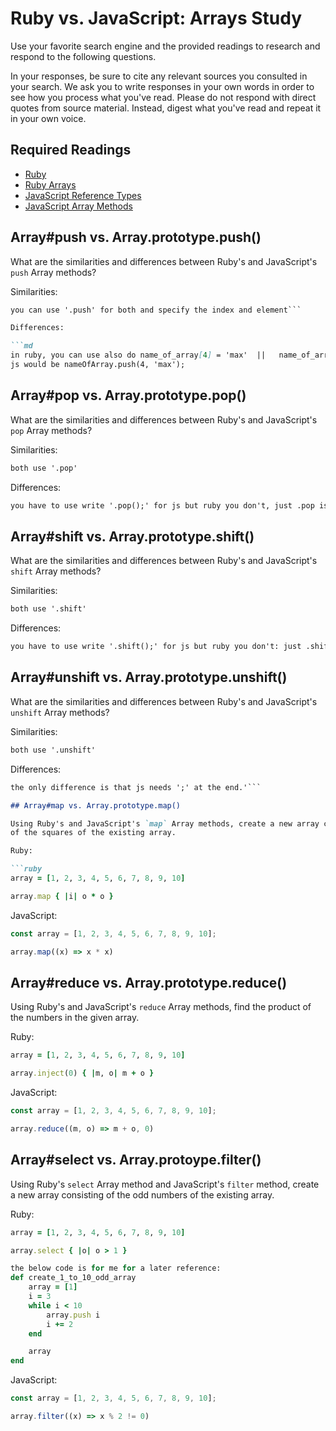 # Ruby vs. JavaScript: Arrays Study

Use your favorite search engine and the provided readings to research and
respond to the following questions.

In your responses, be sure to cite any relevant sources you consulted in your
search. We ask you to write responses in your own words in order to see how you
process what you've read. Please do not respond with direct quotes from source
material. Instead, digest what you've read and repeat it in your own voice.

## Required Readings

-   [Ruby](https://github.com/ga-wdi-boston/ruby)
-   [Ruby Arrays](https://github.com/ga-wdi-boston/ruby-arrays)
-   [JavaScript Reference Types](https://github.com/ga-wdi-boston/js-reference-types)
-   [JavaScript Array Methods](https://github.com/ga-wdi-boston/js-array-methods)

## Array#push vs. Array.prototype.push()

What are the similarities and differences between Ruby's and JavaScript's `push`
Array methods?

Similarities:

```md
you can use '.push' for both and specify the index and element```

Differences:

```md
in ruby, you can use also do name_of_array[4] = 'max'  ||   name_of_array.push[4] = 'max'
js would be nameOfArray.push(4, 'max');
```

## Array#pop vs. Array.prototype.pop()

What are the similarities and differences between Ruby's and JavaScript's `pop`
Array methods?

Similarities:

```md
both use '.pop'
```

Differences:

```md
you have to use write '.pop();' for js but ruby you don't, just .pop is fine.
```

## Array#shift vs. Array.prototype.shift()

What are the similarities and differences between Ruby's and JavaScript's
`shift` Array methods?

Similarities:

```md
both use '.shift'
```

Differences:

```md
you have to use write '.shift();' for js but ruby you don't: just .shift is fine.
```

## Array#unshift vs. Array.prototype.unshift()

What are the similarities and differences between Ruby's and JavaScript's
`unshift` Array methods?

Similarities:

```md
both use '.unshift'
```

Differences:

```md
the only difference is that js needs ';' at the end.'```

## Array#map vs. Array.prototype.map()

Using Ruby's and JavaScript's `map` Array methods, create a new array consisting
of the squares of the existing array.

Ruby:

```ruby
array = [1, 2, 3, 4, 5, 6, 7, 8, 9, 10]

array.map { |i| o * o }
```

JavaScript:

```javascript
const array = [1, 2, 3, 4, 5, 6, 7, 8, 9, 10];

array.map((x) => x * x)
```

## Array#reduce vs. Array.prototype.reduce()

Using Ruby's and JavaScript's `reduce` Array methods, find the product of the
numbers in the given array.

Ruby:

```ruby
array = [1, 2, 3, 4, 5, 6, 7, 8, 9, 10]

array.inject(0) { |m, o| m + o }
```

JavaScript:

```javascript
const array = [1, 2, 3, 4, 5, 6, 7, 8, 9, 10];

array.reduce((m, o) => m + o, 0)
```

## Array#select vs. Array.protoype.filter()

Using Ruby's `select` Array method and JavaScript's `filter` method, create a
new array consisting of the odd numbers of the existing array.

Ruby:

```ruby
array = [1, 2, 3, 4, 5, 6, 7, 8, 9, 10]

array.select { |o| o > 1 }

the below code is for me for a later reference:
def create_1_to_10_odd_array
    array = [1]
    i = 3
    while i < 10
        array.push i
        i += 2
    end

    array
end
```

JavaScript:

```javascript
const array = [1, 2, 3, 4, 5, 6, 7, 8, 9, 10];

array.filter((x) => x % 2 != 0)
```
